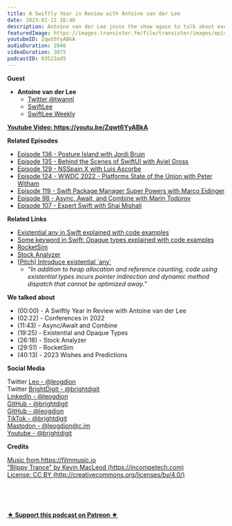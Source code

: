 ```yaml
---
title: A Swiftly Year in Review with Antoine van der Lee
date: 2023-01-11 16:40
description: Antoine van der Lee joins the show again to talk about everything 2022 in the world of Swift like Async/Await, Existential vs Opaque types, Conferences, as well as his apps like RocketSim and Stock Analyzer. We also get into predictions and hopes for 2023.
featuredImage: https://images.transistor.fm/file/transistor/images/episode/1139106/full_1673449768-artwork.jpg
youtubeID: Zqwt6YyABkA
audioDuration: 2846
videoDuration: 3075
podcastID: 03523ad5
---
```

<p><b>Guest</b></p><ul><li>
<strong>Antoine van der Lee </strong><ul>
<li><a href="https://twitter.com/twannl">Twitter @twannl</a></li>
<li><a href="https://www.avanderlee.com/swiftlee-weekly-subscribe/">SwiftLee</a></li>
<li><a href="https://www.avanderlee.com/swiftlee-weekly/">SwiftLee Weekly</a></li>
</ul>
</li></ul><p><a href="https://youtu.be/Zqwt6YyABkA"><strong>Youtube Video: https://youtu.be/Zqwt6YyABkA</strong></a></p><p><b>Related Episodes</b></p><ul>
<li><a href="https://share.transistor.fm/s/dd7cf9ce">Episode 136 - Posture Island with Jordi Bruin</a></li>
<li><a href="https://share.transistor.fm/s/01d57581">Episode 135 - Behind the Scenes of SwiftUI with Aviel Gross</a></li>
<li><a href="https://share.transistor.fm/s/647dda5b">Episode 129 - NSSpain X with Luis Ascorbe</a></li>
<li><a href="https://share.transistor.fm/s/1d2a748c">Episode 124 - WWDC 2022 - Platforms State of the Union with Peter Witham</a></li>
<li><a href="https://share.transistor.fm/s/3643e409">Episode 119 - Swift Package Manager Super Powers with Marco Eidinger</a></li>
<li><a href="https://share.transistor.fm/s/f234b424">Episode 98 - Async, Await, and Combine with Marin Todorov</a></li>
<li><a href="https://share.transistor.fm/s/88850e6f">Episode 107 - Expert Swift with Shai Mishali</a></li>
</ul><p><b>Related Links </b></p><ul>
<li><a href="https://www.avanderlee.com/swift/existential-any/">Existential any in Swift explained with code examples</a></li>
<li><a href="https://www.avanderlee.com/swift/some-opaque-types/">Some keyword in Swift: Opaque types explained with code examples</a></li>
<li><a href="https://www.rocketsim.app/">RocketSim</a></li>
<li><a href="https://www.stock-analyzer.app/">Stock Analyzer</a></li>
<li>
<a href="https://forums.swift.org/t/pitch-introduce-existential-any/53520">[Pitch] Introduce existential `any`</a><ul><li>
<em>“In addition to heap allocation and reference counting, code using existential types incurs pointer indirection and dynamic method dispatch that cannot be optimized away.</em>”</li></ul>
</li>
</ul><p><b>We talked about </b></p><p></p><ul>
  <li>(00:00) - A Swiftly Year in Review with Antoine van der Lee</li>
  <li>(02:22) - Conferences in 2022 </li>
  <li>(11:43) - Async/Await and Combine</li>
  <li>(19:25) - Existential and Opaque Types</li>
  <li>(26:18) - Stock Analyzer</li>
  <li>(29:51) - RocketSim</li>
  <li>(40:13) - 2023 Wishes and Predictions</li>
</ul><p><b>Social Media</b></p><p>Twitter <a href="https://twitter.com/leogdion">Leo - @leogdion</a><a href="https://twitter.com/brightdigit"><br></a>Twitter <a href="https://twitter.com/brightdigit">BrightDigit - @brightdigit</a><br><a href="https://www.linkedin.com/in/leogdion/">LinkedIn - @leogdion</a><br><a href="https://github.com/brightdigit">GitHub - @brightdigit</a><br><a href="https://github.com/leogdion/">GitHub - @leogdion</a><br><a href="https://www.tiktok.com/@brightdigit">TikTok - @brightdigit</a><br><a href="https://c.im/@leogdion">Mastodon - @leogdion@c.im</a><br><a href="http://youtube.com/@brightdigit">Youtube - @brightdigit</a></p><p><b>Credits</b></p><p><a href="https://filmmusic.io/">Music from https://filmmusic.io</a><br><a href="https://incompetech.com/">"Blippy Trance" by Kevin MacLeod (https://incompetech.com)</a><br><a href="http://creativecommons.org/licenses/by/4.0/">License: CC BY (http://creativecommons.org/licenses/by/4.0/)</a></p><p><br></p><p><br></p><strong>
  <a href="https://www.patreon.com/empowerappsshow" rel="payment" title="★ Support this podcast on Patreon ★">★ Support this podcast on Patreon ★</a>
</strong>
      